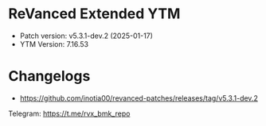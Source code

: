 # ReVanced Extended YTM
- Patch version: v5.3.1-dev.2 (2025-01-17)
- YTM Version: 7.16.53

# Changelogs
- https://github.com/inotia00/revanced-patches/releases/tag/v5.3.1-dev.2

Telegram: https://t.me/rvx_bmk_repo